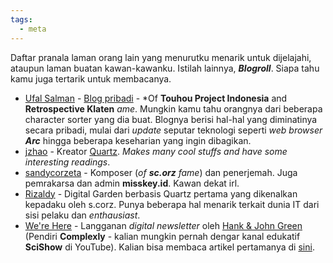 ```yaml
---
tags:
  - meta
---
```

Daftar pranala laman orang lain yang menurutku menarik untuk dijelajahi, ataupun laman buatan kawan-kawanku. Istilah lainnya, ***Blogroll***. Siapa tahu kamu juga tertarik untuk membacanya.

- [Ufal Salman](https://www.ufal.my.id/) - [Blog pribadi](https://ufal.home.blog/) - *Of **Touhou Project Indonesia** and **Retrospective Klaten** *ame*. Mungkin kamu tahu orangnya dari beberapa character sorter yang dia buat. Blognya berisi hal-hal yang diminatinya secara pribadi, mulai dari *update* seputar teknologi seperti *web browser **Arc*** hingga beberapa keseharian yang ingin dibagikan.
- [jzhao](https://jhzhao.xyz) - Kreator [Quartz](https://quartz.jzhao.xyz). *Makes many cool stuffs and have some interesting readings*.
- [sandycorzeta](https://scorz.mong.run/) - Komposer (*of **sc.orz** fame*) dan penerjemah. Juga pemrakarsa dan admin **misskey.id**. Kawan dekat irl.
- [Rizaldy](https://rizaldy.club) - Digital Garden berbasis Quartz pertama yang dikenalkan kepadaku oleh s.corz. Punya beberapa hal menarik terkait dunia IT dari sisi pelaku dan *enthausiast*. 
- [We're Here](https://werehere.beehiiv.com/subscribe) - Langganan *digital newsletter* oleh [Hank & John Green](https://www.hankandjohn.com/who-we-are/) (Pendiri **Complexly** - kalian mungkin pernah dengar kanal edukatif **SciShow** di YouTube). Kalian bisa membaca artikel pertamanya di [sini](https://werehere.beehiiv.com/p/inbox).